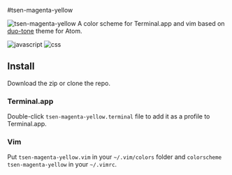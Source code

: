 #tsen-magenta-yellow

![tsen-magenta-yellow](http://i.imgur.com/pm6u1CH.png)
A color scheme for Terminal.app and vim based on [duo-tone](https://github.com/simurai/duotone-dark-syntax) theme for Atom.

![javascript](http://i.imgur.com/Ws1zmtL.png)
![css](http://i.imgur.com/sdB8Tpz.png)

## Install

Download the zip or clone the repo.

### Terminal.app
Double-click `tsen-magenta-yellow.terminal` file to add it as a profile to Terminal.app.

### Vim
Put `tsen-magenta-yellow.vim` in your `~/.vim/colors` folder and `colorscheme tsen-magenta-yellow` in your `~/.vimrc`.

